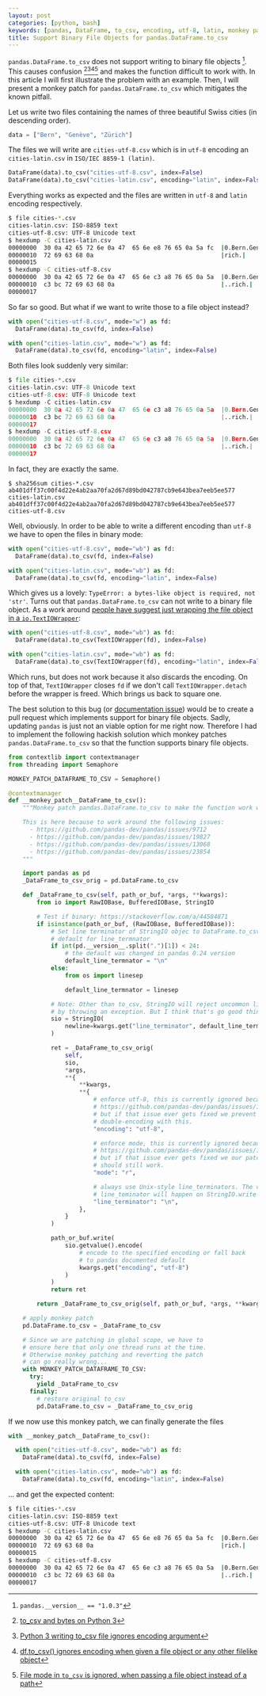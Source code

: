```yaml
---
layout: post
categories: [python, bash]
keywords: [pandas, DataFrame, to_csv, encoding, utf-8, latin, monkey patch]
title: Support Binary File Objects for pandas.DataFrame.to_csv
---
```


`pandas.DataFrame.to_csv` does not support writing to binary file objects [^1].
This causes confusion [^2][^3][^4][^5] and makes the function difficult to work
with. In this article I will first illustrate the problem with an example.
Then, I will present a monkey patch for `pandas.DataFrame.to_csv` which mitigates
the known pitfall.

Let us write two files containing the names of three beautiful Swiss cities (in descending order).
```python
data = ["Bern", "Genève", "Zürich"]
```

The files we will write are `cities-utf-8.csv` which is in `utf-8` encoding
an `cities-latin.csv` in `ISO/IEC 8859-1 (latin)`.
```python
DataFrame(data).to_csv("cities-utf-8.csv", index=False)
DataFrame(data).to_csv("cities-latin.csv", encoding="latin", index=False)
```

Everything works as expected and the files are written in `utf-8` and `latin`
encoding respectively.

```sh
$ file cities-*.csv
cities-latin.csv: ISO-8859 text
cities-utf-8.csv: UTF-8 Unicode text
$ hexdump -C cities-latin.csv
00000000  30 0a 42 65 72 6e 0a 47  65 6e e8 76 65 0a 5a fc  |0.Bern.Gen.ve.Z.|
00000010  72 69 63 68 0a                                    |rich.|
00000015
$ hexdump -C cities-utf-8.csv
00000000  30 0a 42 65 72 6e 0a 47  65 6e c3 a8 76 65 0a 5a  |0.Bern.Gen..ve.Z|
00000010  c3 bc 72 69 63 68 0a                              |..rich.|
00000017
```

So far so good. But what if we want to write those to a file object instead?

```python
with open("cities-utf-8.csv", mode="w") as fd:
  DataFrame(data).to_csv(fd, index=False)

with open("cities-latin.csv", mode="w") as fd:
  DataFrame(data).to_csv(fd, encoding="latin", index=False)
```

Both files look suddenly very similar:

```python
$ file cities-*.csv
cities-latin.csv: UTF-8 Unicode text
cities-utf-8.csv: UTF-8 Unicode text
$ hexdump -C cities-latin.csv
00000000  30 0a 42 65 72 6e 0a 47  65 6e c3 a8 76 65 0a 5a  |0.Bern.Gen..ve.Z|
00000010  c3 bc 72 69 63 68 0a                              |..rich.|
00000017
$ hexdump -C cities-utf-8.csv
00000000  30 0a 42 65 72 6e 0a 47  65 6e c3 a8 76 65 0a 5a  |0.Bern.Gen..ve.Z|
00000010  c3 bc 72 69 63 68 0a                              |..rich.|
00000017
```

In fact, they are exactly the same.
```
$ sha256sum cities-*.csv
ab401dff37c00f4d22e4ab2aa70fa2d67d89bd042787cb9e643bea7eeb5ee577  cities-latin.csv
ab401dff37c00f4d22e4ab2aa70fa2d67d89bd042787cb9e643bea7eeb5ee577  cities-utf-8.csv
```

Well, obviously. In order to be able to write a different encoding than `utf-8`
we have to open the files in binary mode:
```python
with open("cities-utf-8.csv", mode="wb") as fd:
  DataFrame(data).to_csv(fd, index=False)

with open("cities-latin.csv", mode="wb") as fd:
  DataFrame(data).to_csv(fd, encoding="latin", index=False)
```

Which gives us a lovely: `TypeError: a bytes-like object is required, not 'str'`.
Turns out that `pandas.DataFrame.to_csv` can not write to a binary file object.
As a work around [people have suggest just wrapping the file object in a `io.TextIOWrapper`](https://github.com/pandas-dev/pandas/issues/23854#issuecomment-440910802):

```python
with open("cities-utf-8.csv", mode="wb") as fd:
  DataFrame(data).to_csv(TextIOWrapper(fd), index=False)

with open("cities-latin.csv", mode="wb") as fd:
  DataFrame(data).to_csv(TextIOWrapper(fd), encoding="latin", index=False)
```

Which runs, but does not work because it also discards the encoding. On top of
that, `TextIOWrapper` closes `fd` if we don't call `TextIOWrapper.detach` before
the wrapper is freed. Which brings us back to square one.

The best solution to this bug (or [documentation issue](https://github.com/pandas-dev/pandas/issues/23854#issuecomment-440910802)) would be to create a pull request which implements
support for binary file objects. Sadly, updating `pandas` is just not an viable
option for me right now. Therefore I had to implement the following hackish
solution which monkey patches `pandas.DataFrame.to_csv` so that the function
supports binary file objects.

```python
from contextlib import contextmanager
from threading import Semaphore

MONKEY_PATCH_DATAFRAME_TO_CSV = Semaphore()

@contextmanager
def __monkey_patch__DataFrame_to_csv():
    """Monkey patch pandas.DataFrame.to_csv to make the function work with binary file objects.

    This is here because to work around the following issues:
      - https://github.com/pandas-dev/pandas/issues/9712
      - https://github.com/pandas-dev/pandas/issues/19827
      - https://github.com/pandas-dev/pandas/issues/13068
      - https://github.com/pandas-dev/pandas/issues/23854
    """

    import pandas as pd
    _DataFrame_to_csv_orig = pd.DataFrame.to_csv

    def _DataFrame_to_csv(self, path_or_buf, *args, **kwargs):
        from io import RawIOBase, BufferedIOBase, StringIO

        # Test if binary: https://stackoverflow.com/a/44584871
        if isinstance(path_or_buf, (RawIOBase, BufferedIOBase)):
            # Set line terminator of StringIO objec to DataFrame.to_csv's
            # default for line_termnator
            if int(pd.__version__.split(".")[1]) < 24:
                # the default was changed in pandas 0.24 version
                default_line_termnator = "\n"
            else:
                from os import linesep

                default_line_termnator = linesep

            # Note: Other than to_csv, StringIO will reject uncommon line terminators
            # by throwing an exception. But I think that's go good thing.
            sio = StringIO(
                newline=kwargs.get("line_terminator", default_line_termnator)
            )

            ret = _DataFrame_to_csv_orig(
                self,
                sio,
                *args,
                **{
                    **kwargs,
                    **{
                        # enforce utf-8, this is currently ignored because of:
                        # https://github.com/pandas-dev/pandas/issues/13068
                        # but if that issue ever gets fixed we prevent
                        # double-encoding with this.
                        "encoding": "utf-8",

                        # enforce mode, this is currently ignored because of:
                        # https://github.com/pandas-dev/pandas/issues/19827
                        # but if that issue ever gets fixed we our patch
                        # should still work.
                        "mode": "r",

                        # always use Unix-style line_terminators. The conversion
                        # line_teminator will happen on StringIO.write
                        "line_terminator": "\n",
                    },
                }
            )

            path_or_buf.write(
                sio.getvalue().encode(
                    # encode to the specified encoding or fall back
                    # to pandas documented default
                    kwargs.get("encoding", "utf-8")
                )
            )
            return ret

        return _DataFrame_to_csv_orig(self, path_or_buf, *args, **kwargs)

    # apply monkey patch
    pd.DataFrame.to_csv = _DataFrame_to_csv

    # Since we are patching in global scope, we have to
    # ensure here that only one thread runs at the time.
    # Otherwise monkey patching and reverting the patch
    # can go really wrong...
    with MONKEY_PATCH_DATAFRAME_TO_CSV:
      try:
        yield _DataFrame_to_csv
      finally:
        # restore original to_csv
        pd.DataFrame.to_csv = _DataFrame_to_csv_orig
```

If we now use this monkey patch, we can finally generate the files
```python
with __monkey_patch__DataFrame_to_csv():

  with open("cities-utf-8.csv", mode="wb") as fd:
    DataFrame(data).to_csv(fd, index=False)

  with open("cities-latin.csv", mode="wb") as fd:
    DataFrame(data).to_csv(fd, encoding="latin", index=False)
```

... and get the expected content:
```sh
$ file cities-*.csv
cities-latin.csv: ISO-8859 text
cities-utf-8.csv: UTF-8 Unicode text
$ hexdump -C cities-latin.csv
00000000  30 0a 42 65 72 6e 0a 47  65 6e e8 76 65 0a 5a fc  |0.Bern.Gen.ve.Z.|
00000010  72 69 63 68 0a                                    |rich.|
00000015
$ hexdump -C cities-utf-8.csv
00000000  30 0a 42 65 72 6e 0a 47  65 6e c3 a8 76 65 0a 5a  |0.Bern.Gen..ve.Z|
00000010  c3 bc 72 69 63 68 0a                              |..rich.|
00000017
```

[^1]: `pandas.__version__ == "1.0.3"`
[^2]:[to_csv and bytes on Python 3][pandas-issue-9712]
[^3]:[Python 3 writing to_csv file ignores encoding argument][pandas-issue-13068]
[^4]:[df.to_csv() ignores encoding when given a file object or any other filelike object][pandas-issue-23854]
[^5]:[File mode in `to_csv` is ignored, when passing a file object instead of a path][pandas-issue-19827]

[pandas-issue-9712]:https://github.com/pandas-dev/pandas/issues/9712
[pandas-issue-19827]:https://github.com/pandas-dev/pandas/issues/19827
[pandas-issue-13068]:https://github.com/pandas-dev/pandas/issues/13068
[pandas-issue-23854]:https://github.com/pandas-dev/pandas/issues/23854
